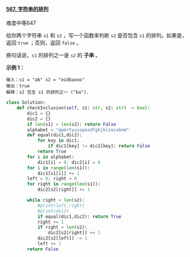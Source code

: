 #### [567. 字符串的排列](https://leetcode-cn.com/problems/permutation-in-string/)

难度中等647

给你两个字符串 `s1` 和 `s2` ，写一个函数来判断 `s2` 是否包含 `s1` 的排列。如果是，返回 `true` ；否则，返回 `false` 。

换句话说，`s1` 的排列之一是 `s2` 的 **子串** 。

 

**示例 1：**

```
输入：s1 = "ab" s2 = "eidbaooo"
输出：true
解释：s2 包含 s1 的排列之一 ("ba").
```



```python
class Solution:
    def checkInclusion(self, s1: str, s2: str) -> bool:
        dic1 = {}
        dic2 = {}
        if len(s1) > len(s2): return False
        alphabet = "qwertyuiopasdfghjklzxcvbnm"
        def equal(dic1,dic2):
            for key in dic1:
                if dic1[key] != dic2[key]: return False
            return True
        for i in alphabet:
            dic1[i] = 0; dic2[i] = 0
        for i in range(len(s1)):
            dic1[s1[i]] += 1
        left = 0; right = 0
        for right in range(len(s1)):
            dic2[s2[right]] += 1

        while right < len(s2):
            #print(left,right)
            #print(dic2)
            if equal(dic1,dic2): return True
            right += 1
            if right < len(s2):
                dic2[s2[right]] += 1
            dic2[s2[left]] -= 1
            left += 1
        return False
       
```


